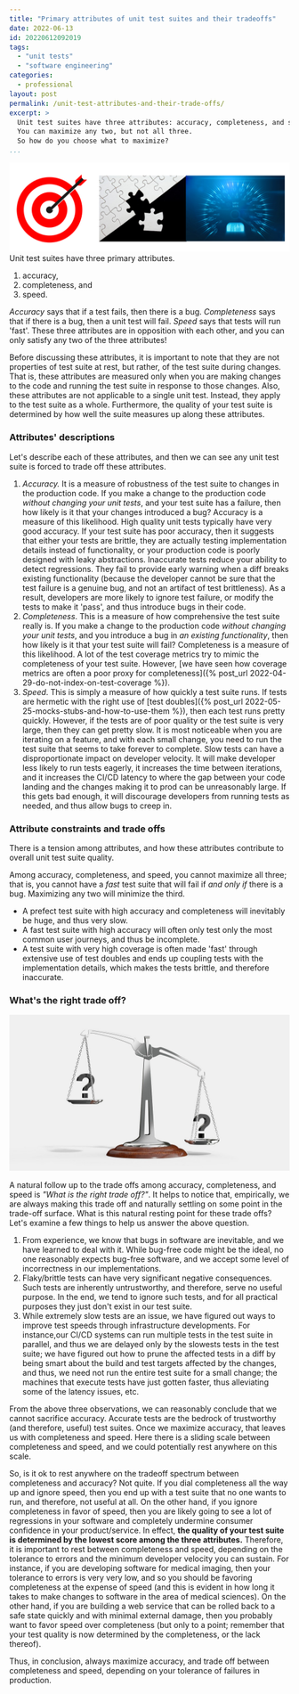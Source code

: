 ```yaml
---
title: "Primary attributes of unit test suites and their tradeoffs"
date: 2022-06-13
id: 20220612092019
tags:
  - "unit tests"
  - "software engineering"
categories:
  - professional
layout: post
permalink: /unit-test-attributes-and-their-trade-offs/
excerpt: >
  Unit test suites have three attributes: accuracy, completeness, and speed. 
  You can maximize any two, but not all three. 
  So how do you choose what to maximize?
...
```

![](/images/accuracy-completeness-speed.png)
Unit test suites have three primary attributes.

1. accuracy, 
2. completeness, and
3. speed. 

*Accuracy* says that if a test fails, then there is a bug. _Completeness_ says that if there is a bug, then a unit test will fail. _Speed_ says that tests will run 'fast'. These three attributes are in opposition with each other, and you can only satisfy any two of the three attributes!

Before discussing these attributes, it is important to note that they are not properties of test suite at rest, but rather, of the test suite during changes. That is, these attributes are measured only when you are making changes to the code and running the test suite in response to those changes. Also, these attributes are not applicable to a single unit test. Instead, they apply to the test suite as a whole. Furthermore, the quality of your test suite is determined by how well the suite measures up along these attributes.


### Attributes' descriptions
Let's describe each of these attributes, and then we can see any unit test suite is forced to trade off these attributes.

1. _Accuracy._ It is a measure of robustness of the test suite to changes in the production code. If you make a change to the production code _without changing your unit tests_, and your test suite has a failure, then how likely is it that your changes introduced a bug? Accuracy is a measure of this likelihood. High quality unit tests typically have very good accuracy. If your test suite has poor accuracy, then it suggests that either your tests are brittle, they are actually testing implementation details instead of functionality, or your production code is poorly designed with leaky abstractions. Inaccurate tests reduce your ability to detect regressions. They fail to provide early warning when a diff breaks existing functionality (because the developer cannot be sure that the test failure is a genuine bug, and not an artifact of test brittleness). As a result, developers are more likely to ignore test failure, or modify the tests to make it 'pass', and thus introduce bugs in their code.
2. _Completeness_. This is a measure of how comprehensive the test suite really is. If you make a change to the production code _without changing your unit tests_, and you introduce a bug in _an existing functionality_, then how likely is it that your test suite will fail? Completeness is a measure of this likelihood. A lot of the test coverage metrics try to mimic the completeness of your test suite. However, [we have seen how coverage metrics are often a poor proxy for completeness]({% post_url 2022-04-29-do-not-index-on-test-coverage %}).
3. _Speed_. This is simply a measure of how quickly a test suite runs. If tests are hermetic with the right use of [test doubles]({% post_url 2022-05-25-mocks-stubs-and-how-to-use-them %}), then each test runs pretty quickly. However, if the tests are of poor quality or the test suite is very large, then they can get pretty slow. It is most noticeable when you are iterating on a feature, and with each small change, you need to run the test suite that seems to take forever to complete. Slow tests can have a disproportionate impact on developer velocity. It will make developer less likely to run tests eagerly, it increases the time between iterations, and it increases the CI/CD latency to where the gap between your code landing and the changes making it to prod can be unreasonably large. If this gets bad enough, it will discourage developers from running tests as needed, and thus allow bugs to creep in.

### Attribute constraints and trade offs

There is a tension among attributes, and how these attributes contribute to overall unit test suite quality. 

Among accuracy, completeness, and speed, you cannot maximize all three; that is, you cannot have a _fast_ test suite that will fail if _and only if_ there is a bug. Maximizing any two will minimize the third.
- A prefect test suite with high accuracy and completeness will inevitably be huge, and thus very slow. 
- A fast test suite with high accuracy will often only test only the most common user journeys, and thus be incomplete. 
- A test suite with very high coverage is often made 'fast' through extensive use of test doubles and ends up coupling tests with the implementation details, which makes the tests brittle, and therefore inaccurate.

### What's the right trade off?
![Image not found: /images/balance-scale.jpg](/images/balance-scale.jpg "Image not found: /images/balance-scale.jpg")

A natural follow up to the trade offs among accuracy, completeness, and speed is _"What is the right trade off?"_. It helps to notice that, empirically, we are always making this trade off and naturally settling on some point in the trade-off surface. What is this natural resting point for these trade offs? Let's examine a few things to help us answer the above question.

1. From experience, we know that bugs in software are inevitable, and we have learned to deal with it. While bug-free code might be the ideal, no one reasonably expects bug-free software, and we accept some level of incorrectness in our implementations.
2. Flaky/brittle tests can have very significant negative consequences. Such tests are inherently untrustworthy, and therefore, serve no useful purpose. In the end, we tend to ignore such tests, and for all practical purposes they just don't exist in our test suite.
3. While extremely slow tests are an issue, we have figured out ways to improve test speeds through infrastructure developments. For instance,our CI/CD systems can run multiple tests in the test suite in parallel, and thus we are delayed only by the slowests tests in the test suite; we have figured out how to prune the affected tests in a diff by being smart about the build and test targets affected by the changes, and thus, we need not run the entire test suite for a small change; the machines that execute tests have just gotten faster, thus alleviating some of the latency issues, etc.

From the above three observations, we can reasonably conclude that we cannot sacrifice accuracy. Accurate tests are the bedrock of trustworthy (and therefore, useful) test suites. Once we maximize accuracy, that leaves us with completeness and speed. Here there is a sliding scale between completeness and speed, and we could potentially rest anywhere on this scale.

So, is it ok to rest anywhere on the tradeoff spectrum between completeness and accuracy? Not quite. If you dial completeness all the way up and ignore speed, then you end up with a test suite that no one wants to run, and therefore, not useful at all. On the other hand, if you ignore completeness in favor of speed, then you are likely going to see a lot of regressions in your software and completely undermine consumer confidence in your product/service. In effect, **the quality of your test suite is determined by the lowest score among the three attributes.** Therefore, it is important to rest between completeness and speed, depending on the tolerance to errors and the minimum developer velocity you can sustain. For instance, if you are developing software for medical imaging, then your tolerance to errors is very very low, and so you should be favoring completeness at the expense of speed (and this is evident in how long it takes to make changes to software in the area of medical sciences). On the other hand, if you are building a web service that can be rolled back to a safe state quickly and with minimal external damage, then you probably want to favor speed over completeness (but only to a point; remember that your test quality is now determined by the completeness, or the lack thereof).

Thus, in conclusion, always maximize accuracy, and trade off between completeness and speed, depending on your tolerance of failures in production.
